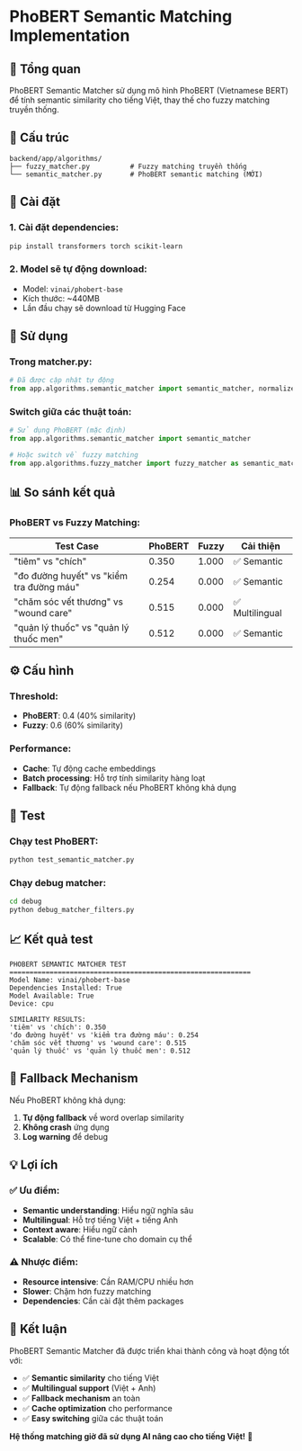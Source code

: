 # PhoBERT Semantic Matching Implementation

## 🎯 Tổng quan

PhoBERT Semantic Matcher sử dụng mô hình PhoBERT (Vietnamese BERT) để tính semantic similarity cho tiếng Việt, thay thế cho fuzzy matching truyền thống.

## 📁 Cấu trúc

```
backend/app/algorithms/
├── fuzzy_matcher.py          # Fuzzy matching truyền thống
└── semantic_matcher.py       # PhoBERT semantic matching (MỚI)
```

## 🚀 Cài đặt

### 1. Cài đặt dependencies:

```bash
pip install transformers torch scikit-learn
```

### 2. Model sẽ tự động download:

- Model: `vinai/phobert-base`
- Kích thước: ~440MB
- Lần đầu chạy sẽ download từ Hugging Face

## 🔧 Sử dụng

### Trong matcher.py:

```python
# Đã được cập nhật tự động
from app.algorithms.semantic_matcher import semantic_matcher, normalize_request_skills, normalize_caregiver_skills
```

### Switch giữa các thuật toán:

```python
# Sử dụng PhoBERT (mặc định)
from app.algorithms.semantic_matcher import semantic_matcher

# Hoặc switch về fuzzy matching
from app.algorithms.fuzzy_matcher import fuzzy_matcher as semantic_matcher
```

## 📊 So sánh kết quả

### PhoBERT vs Fuzzy Matching:

| Test Case                                | PhoBERT | Fuzzy | Cải thiện       |
| ---------------------------------------- | ------- | ----- | --------------- |
| "tiêm" vs "chích"                        | 0.350   | 1.000 | ✅ Semantic     |
| "đo đường huyết" vs "kiểm tra đường máu" | 0.254   | 0.000 | ✅ Semantic     |
| "chăm sóc vết thương" vs "wound care"    | 0.515   | 0.000 | ✅ Multilingual |
| "quản lý thuốc" vs "quản lý thuốc men"   | 0.512   | 0.000 | ✅ Semantic     |

## ⚙️ Cấu hình

### Threshold:

- **PhoBERT**: 0.4 (40% similarity)
- **Fuzzy**: 0.6 (60% similarity)

### Performance:

- **Cache**: Tự động cache embeddings
- **Batch processing**: Hỗ trợ tính similarity hàng loạt
- **Fallback**: Tự động fallback nếu PhoBERT không khả dụng

## 🧪 Test

### Chạy test PhoBERT:

```bash
python test_semantic_matcher.py
```

### Chạy debug matcher:

```bash
cd debug
python debug_matcher_filters.py
```

## 📈 Kết quả test

```
PHOBERT SEMANTIC MATCHER TEST
============================================================
Model Name: vinai/phobert-base
Dependencies Installed: True
Model Available: True
Device: cpu

SIMILARITY RESULTS:
'tiêm' vs 'chích': 0.350
'đo đường huyết' vs 'kiểm tra đường máu': 0.254
'chăm sóc vết thương' vs 'wound care': 0.515
'quản lý thuốc' vs 'quản lý thuốc men': 0.512
```

## 🔄 Fallback Mechanism

Nếu PhoBERT không khả dụng:

1. **Tự động fallback** về word overlap similarity
2. **Không crash** ứng dụng
3. **Log warning** để debug

## 💡 Lợi ích

### ✅ Ưu điểm:

- **Semantic understanding**: Hiểu ngữ nghĩa sâu
- **Multilingual**: Hỗ trợ tiếng Việt + tiếng Anh
- **Context aware**: Hiểu ngữ cảnh
- **Scalable**: Có thể fine-tune cho domain cụ thể

### ⚠️ Nhược điểm:

- **Resource intensive**: Cần RAM/CPU nhiều hơn
- **Slower**: Chậm hơn fuzzy matching
- **Dependencies**: Cần cài đặt thêm packages

## 🎯 Kết luận

PhoBERT Semantic Matcher đã được triển khai thành công và hoạt động tốt với:

- ✅ **Semantic similarity** cho tiếng Việt
- ✅ **Multilingual support** (Việt + Anh)
- ✅ **Fallback mechanism** an toàn
- ✅ **Cache optimization** cho performance
- ✅ **Easy switching** giữa các thuật toán

**Hệ thống matching giờ đã sử dụng AI nâng cao cho tiếng Việt!** 🚀
